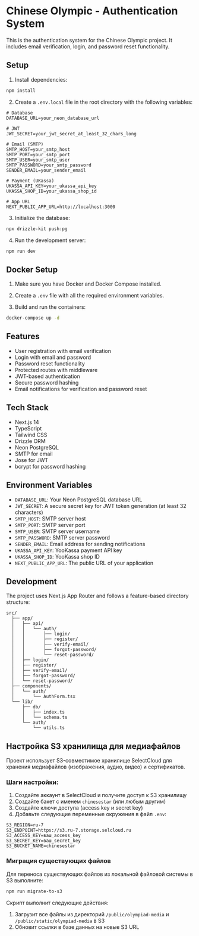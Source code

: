 # Chinese Olympic - Authentication System

This is the authentication system for the Chinese Olympic project. It includes email verification, login, and password reset functionality.

## Setup

1. Install dependencies:

```bash
npm install
```

2. Create a `.env.local` file in the root directory with the following variables:

```env
# Database
DATABASE_URL=your_neon_database_url

# JWT
JWT_SECRET=your_jwt_secret_at_least_32_chars_long

# Email (SMTP)
SMTP_HOST=your_smtp_host
SMTP_PORT=your_smtp_port
SMTP_USER=your_smtp_user
SMTP_PASSWORD=your_smtp_password
SENDER_EMAIL=your_sender_email

# Payment (UKassa)
UKASSA_API_KEY=your_ukassa_api_key
UKASSA_SHOP_ID=your_ukassa_shop_id

# App URL
NEXT_PUBLIC_APP_URL=http://localhost:3000
```

3. Initialize the database:

```bash
npx drizzle-kit push:pg
```

4. Run the development server:

```bash
npm run dev
```

## Docker Setup

1. Make sure you have Docker and Docker Compose installed.

2. Create a `.env` file with all the required environment variables.

3. Build and run the containers:

```bash
docker-compose up -d
```

## Features

- User registration with email verification
- Login with email and password
- Password reset functionality
- Protected routes with middleware
- JWT-based authentication
- Secure password hashing
- Email notifications for verification and password reset

## Tech Stack

- Next.js 14
- TypeScript
- Tailwind CSS
- Drizzle ORM
- Neon PostgreSQL
- SMTP for email
- Jose for JWT
- bcrypt for password hashing

## Environment Variables

- `DATABASE_URL`: Your Neon PostgreSQL database URL
- `JWT_SECRET`: A secure secret key for JWT token generation (at least 32 characters)
- `SMTP_HOST`: SMTP server host
- `SMTP_PORT`: SMTP server port
- `SMTP_USER`: SMTP server username
- `SMTP_PASSWORD`: SMTP server password
- `SENDER_EMAIL`: Email address for sending notifications
- `UKASSA_API_KEY`: YooKassa payment API key
- `UKASSA_SHOP_ID`: YooKassa shop ID
- `NEXT_PUBLIC_APP_URL`: The public URL of your application

## Development

The project uses Next.js App Router and follows a feature-based directory structure:

```
src/
  ├── app/
  │   ├── api/
  │   │   └── auth/
  │   │       ├── login/
  │   │       ├── register/
  │   │       ├── verify-email/
  │   │       ├── forgot-password/
  │   │       └── reset-password/
  │   ├── login/
  │   ├── register/
  │   ├── verify-email/
  │   ├── forgot-password/
  │   └── reset-password/
  ├── components/
  │   └── auth/
  │       └── AuthForm.tsx
  └── lib/
      ├── db/
      │   ├── index.ts
      │   └── schema.ts
      └── auth/
          └── utils.ts
```

## Настройка S3 хранилища для медиафайлов

Проект использует S3-совместимое хранилище SelectCloud для хранения медиафайлов (изображения, аудио, видео) и сертификатов.

### Шаги настройки:

1. Создайте аккаунт в SelectCloud и получите доступ к S3 хранилищу
2. Создайте бакет с именем `chinesestar` (или любым другим)
3. Создайте ключи доступа (access key и secret key)
4. Добавьте следующие переменные окружения в файл `.env`:

```
S3_REGION=ru-7
S3_ENDPOINT=https://s3.ru-7.storage.selcloud.ru
S3_ACCESS_KEY=ваш_access_key
S3_SECRET_KEY=ваш_secret_key
S3_BUCKET_NAME=chinesestar
```

### Миграция существующих файлов

Для переноса существующих файлов из локальной файловой системы в S3 выполните:

```bash
npm run migrate-to-s3
```

Скрипт выполнит следующие действия:

1. Загрузит все файлы из директорий `/public/olympiad-media` и `/public/static/olympiad-media` в S3
2. Обновит ссылки в базе данных на новые S3 URL
